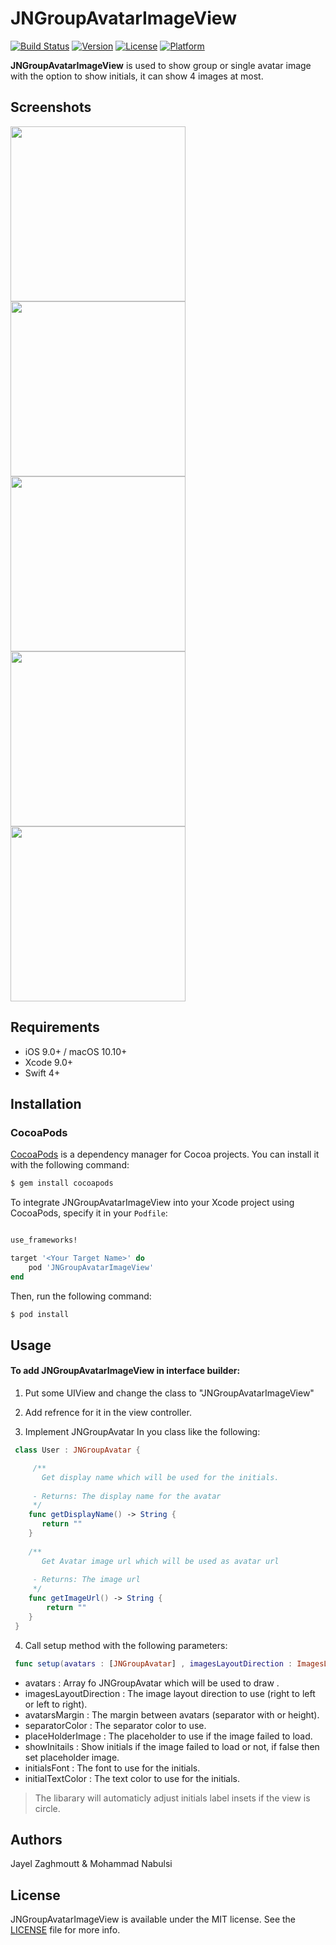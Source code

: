 # JNGroupAvatarImageView

[![Build Status](https://travis-ci.org/JNDisrupter/JNGroupAvatarImageView.svg?branch=master)](https://travis-ci.org/JNDisrupter/JNGroupAvatarImageView)
[![Version](https://img.shields.io/cocoapods/v/JNGroupAvatarImageView.svg?style=flat)](http://cocoapods.org/pods/JNGroupAvatarImageView)
[![License](https://img.shields.io/cocoapods/l/JNGroupAvatarImageView.svg?style=flat)](http://cocoapods.org/pods/JNGroupAvatarImageView)
[![Platform](https://img.shields.io/cocoapods/p/JNGroupAvatarImageView.svg?style=flat)](http://cocoapods.org/pods/JNGroupAvatarImageView)

**JNGroupAvatarImageView** is used to show group or single avatar image with the option to show initials, it can show 4 images at most.

## Screenshots

<img src="https://github.com/JNDisrupter/JNGroupAvatarImageView/raw/development/Images/screenshot1.png" width="280"/><img src="https://github.com/JNDisrupter/JNGroupAvatarImageView/raw/development/Images/screenshot2.png" width="280"/>
<img src="https://github.com/JNDisrupter/JNGroupAvatarImageView/raw/development/Images/screenshot5.png" width="280"/>
<img src="https://github.com/JNDisrupter/JNGroupAvatarImageView/raw/development/Images/screenshot3.png" width="280"/>
<img src="https://github.com/JNDisrupter/JNGroupAvatarImageView/raw/development/Images/screenshot4.png" width="280"/>

## Requirements

- iOS 9.0+ / macOS 10.10+
- Xcode 9.0+
- Swift 4+

## Installation

### CocoaPods

[CocoaPods](http://cocoapods.org) is a dependency manager for Cocoa projects. You can install it with the following command:

```bash
$ gem install cocoapods
```

To integrate JNGroupAvatarImageView into your Xcode project using CocoaPods, specify it in your `Podfile`:

```ruby

use_frameworks!

target '<Your Target Name>' do
    pod 'JNGroupAvatarImageView'
end
```

Then, run the following command:

```bash
$ pod install
```
## Usage

#### To add JNGroupAvatarImageView in interface builder:

1. Put some UIView and change the class to "JNGroupAvatarImageView"

2. Add refrence for it in the view controller.

3. Implement JNGroupAvatar In you class like the following:

```swift
 class User : JNGroupAvatar {

     /**
       Get display name which will be used for the initials.
     
     - Returns: The display name for the avatar
     */
    func getDisplayName() -> String {
       return ""
    }
    
    /**
       Get Avatar image url which will be used as avatar url
     
     - Returns: The image url
     */
    func getImageUrl() -> String {
        return ""
    }
 }
 ```

4. Call setup method with the following parameters:
 
```swift
 func setup(avatars : [JNGroupAvatar] , imagesLayoutDirection : ImagesLayoutDirection , avatarsMargin : CGFloat , separatorColor : UIColor, placeHolderImage : UIImage! , showInitails : Bool , initialsFont : UIFont , initialTextColor : UIColor)
 ```
 
  * avatars : Array fo JNGroupAvatar which will be used to draw .
  * imagesLayoutDirection : The image layout direction to use (right to left or left to right).
  * avatarsMargin : The margin between avatars (separator with or height).
  * separatorColor : The separator color to use.
  * placeHolderImage : The placeholder to use if the image failed to load.
  * showInitails : Show initials if the image failed to load or not, if false then set placeholder image.
  * initialsFont : The font to use for the initials.
  * initialTextColor : The text color to use for the initials.

> The libarary will automaticly adjust initials label insets if the view is circle.

## Authors

Jayel Zaghmoutt & Mohammad Nabulsi

## License

JNGroupAvatarImageView is available under the MIT license. See the [LICENSE](https://github.com/JNDisrupter/JNGroupAvatarImageView/blob/master/LICENSE) file for more info.
